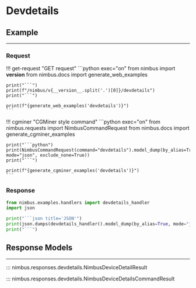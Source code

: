 # Devdetails

## Example
---

### Request
!!! get-request "GET request"
    ```python exec="on"
    from nimbus import __version__
    from nimbus.docs import generate_web_examples

    print("```")
    print(f"/nimbus/v{__version__.split('.')[0]}/devdetails")
    print("```")

    print(f"{generate_web_examples('devdetails')}")
    ```


!!! cgminer "CGMiner style command"
    ```python exec="on"
    from nimbus.requests import NimbusCommandRequest
    from nimbus.docs import generate_cgminer_examples


    print("```python")
    print(NimbusCommandRequest(command="devdetails").model_dump(by_alias=True, mode="json", exclude_none=True))
    print("```")

    print(f"{generate_cgminer_examples('devdetails')}")
    ```



### Response
```python exec="on"
from nimbus.examples.handlers import devdetails_handler
import json

print("```json title='JSON'")
print(json.dumps(devdetails_handler().model_dump(by_alias=True, mode="json"), indent=4))
print("```")
```

## Response Models
---

::: nimbus.responses.devdetails.NimbusDeviceDetailResult

::: nimbus.responses.devdetails.NimbusDeviceDetailsCommandResult
